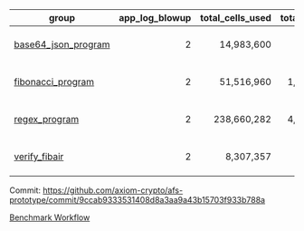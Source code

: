 | group | app_log_blowup | total_cells_used | total_cycles | total_proof_time_ms | agg_log_blowup | total_cells_used_leaf_agg | total_cycles_leaf_agg | total_proof_time_ms_leaf_agg | instance | alloc |
|---|---|---|---|---|---|---|---|---|---|---|
| [ base64_json_program ](https://github.com/axiom-crypto/afs-prototype/blob/gh-pages/benchmarks/individual/base64_json-2-2-64cpu-linux-arm64-mimalloc.md) | <div style='text-align: right'>2</div> | <div style='text-align: right'>14,983,600</div> | <div style='text-align: right'>217,310</div> | <span style="color: red">(+5.0 [+0.2%])</span> <div style='text-align: right'>2,696.0</div> | <div style='text-align: right'>2</div> | <span style="color: green">(-28,290 [-0.0%])</span> <div style='text-align: right'>293,125,258</div> | <span style="color: green">(-2,919 [-0.0%])</span> <div style='text-align: right'>6,745,014</div> | <span style="color: green">(-101.0 [-0.3%])</span> <div style='text-align: right'>38,793.0</div> | 64cpu-linux-arm64 | mimalloc |
| [ fibonacci_program ](https://github.com/axiom-crypto/afs-prototype/blob/gh-pages/benchmarks/individual/fibonacci-2-2-64cpu-linux-arm64-mimalloc.md) | <div style='text-align: right'>2</div> | <div style='text-align: right'>51,516,960</div> | <div style='text-align: right'>1,500,219</div> | <span style="color: green">(-114.0 [-1.6%])</span> <div style='text-align: right'>7,029.0</div> | <div style='text-align: right'>2</div> | <span style="color: red">(+20,420 [+0.0%])</span> <div style='text-align: right'>143,331,090</div> | <span style="color: red">(+1,977 [+0.1%])</span> <div style='text-align: right'>3,504,202</div> | <span style="color: red">(+75.0 [+0.4%])</span> <div style='text-align: right'>19,612.0</div> | 64cpu-linux-arm64 | mimalloc |
| [ regex_program ](https://github.com/axiom-crypto/afs-prototype/blob/gh-pages/benchmarks/individual/regex-2-2-64cpu-linux-arm64-mimalloc.md) | <div style='text-align: right'>2</div> | <div style='text-align: right'>238,660,282</div> | <div style='text-align: right'>4,181,050</div> | <span style="color: green">(-290.0 [-1.0%])</span> <div style='text-align: right'>28,638.0</div> | <div style='text-align: right'>2</div> | <span style="color: green">(-21,520 [-0.0%])</span> <div style='text-align: right'>314,385,231</div> | <span style="color: green">(-1,969 [-0.0%])</span> <div style='text-align: right'>7,300,781</div> | <span style="color: green">(-204.0 [-0.5%])</span> <div style='text-align: right'>40,475.0</div> | 64cpu-linux-arm64 | mimalloc |
| [ verify_fibair ](https://github.com/axiom-crypto/afs-prototype/blob/gh-pages/benchmarks/individual/verify_fibair-2-2-64cpu-linux-arm64-mimalloc.md) | <div style='text-align: right'>2</div> | <div style='text-align: right'>8,307,357</div> | <div style='text-align: right'>199,267</div> | <span style="color: red">(+17.0 [+1.1%])</span> <div style='text-align: right'>1,589.0</div> | - | - | - | - | 64cpu-linux-arm64 | mimalloc |

Commit: https://github.com/axiom-crypto/afs-prototype/commit/9ccab9333531408d8a3aa9a43b15703f933b788a

[Benchmark Workflow](https://github.com/axiom-crypto/afs-prototype/actions/runs/11927775586)
